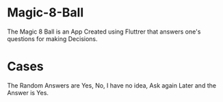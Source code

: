 # Magic-8-Ball
The Magic 8 Ball is an App Created using Fluttrer that answers one's questions for making Decisions.
# Cases
The Random Answers are Yes, No, I have no idea, Ask again Later and the Answer is Yes.
